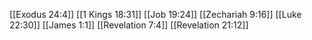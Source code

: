 [[Exodus 24:4]]
[[1 Kings 18:31]]
[[Job 19:24]]
[[Zechariah 9:16]]
[[Luke 22:30]]
[[James 1:1]]
[[Revelation 7:4]]
[[Revelation 21:12]]
